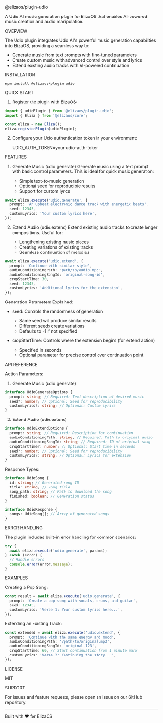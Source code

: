 @elizaos/plugin-udio

A Udio AI music generation plugin for ElizaOS that enables AI-powered music creation and audio manipulation.

OVERVIEW

The Udio plugin integrates Udio AI's powerful music generation capabilities into ElizaOS, providing a seamless way to:

- Generate music from text prompts with fine-tuned parameters
- Create custom music with advanced control over style and lyrics
- Extend existing audio tracks with AI-powered continuation

INSTALLATION

    npm install @elizaos/plugin-udio

QUICK START

1. Register the plugin with ElizaOS:

```typescript
import { udioPlugin } from '@elizaos/plugin-udio';
import { Eliza } from '@elizaos/core';

const eliza = new Eliza();
eliza.registerPlugin(udioPlugin);
```

2. Configure your Udio authentication token in your environment:

   UDIO_AUTH_TOKEN=your-udio-auth-token

FEATURES

1. Generate Music (udio.generate)
   Generate music using a text prompt with basic control parameters. This is ideal for quick music generation:

   - Simple text-to-music generation
   - Optional seed for reproducible results
   - Support for custom lyrics

```typescript
await eliza.execute('udio.generate', {
  prompt: 'An upbeat electronic dance track with energetic beats',
  seed: 12345,
  customLyrics: 'Your custom lyrics here',
});
```

2. Extend Audio (udio.extend)
   Extend existing audio tracks to create longer compositions. Useful for:

   - Lengthening existing music pieces
   - Creating variations of existing tracks
   - Seamless continuation of melodies

```typescript
await eliza.execute('udio.extend', {
  prompt: 'Continue with similar style',
  audioConditioningPath: 'path/to/audio.mp3',
  audioConditioningSongId: 'original-song-id',
  cropStartTime: 30,
  seed: 12345,
  customLyrics: 'Additional lyrics for the extension',
});
```

Generation Parameters Explained:

- seed: Controls the randomness of generation

  - Same seed will produce similar results
  - Different seeds create variations
  - Defaults to -1 if not specified

- cropStartTime: Controls where the extension begins (for extend action)
  - Specified in seconds
  - Optional parameter for precise control over continuation point

API REFERENCE

Action Parameters:

1. Generate Music (udio.generate)

```typescript
interface UdioGenerateOptions {
  prompt: string; // Required: Text description of desired music
  seed?: number; // Optional: Seed for reproducibility
  customLyrics?: string; // Optional: Custom lyrics
}
```

2. Extend Audio (udio.extend)

```typescript
interface UdioExtendOptions {
  prompt: string; // Required: Description for continuation
  audioConditioningPath: string; // Required: Path to original audio
  audioConditioningSongId: string; // Required: ID of original song
  cropStartTime?: number; // Optional: Start time in seconds
  seed?: number; // Optional: Seed for reproducibility
  customLyrics?: string; // Optional: Lyrics for extension
}
```

Response Types:

```typescript
interface UdioSong {
  id: string; // Generated song ID
  title: string; // Song title
  song_path: string; // Path to download the song
  finished: boolean; // Generation status
}

interface UdioResponse {
  songs: UdioSong[]; // Array of generated songs
}
```

ERROR HANDLING

The plugin includes built-in error handling for common scenarios:

```typescript
try {
  await eliza.execute('udio.generate', params);
} catch (error) {
  // Handle errors
  console.error(error.message);
}
```

EXAMPLES

Creating a Pop Song:

```typescript
const result = await eliza.execute('udio.generate', {
  prompt: 'Create a pop song with vocals, drums, and guitar',
  seed: 12345,
  customLyrics: 'Verse 1: Your custom lyrics here...',
});
```

Extending an Existing Track:

```typescript
const extended = await eliza.execute('udio.extend', {
  prompt: 'Continue with the same energy and mood',
  audioConditioningPath: '/path/to/original.mp3',
  audioConditioningSongId: 'original-123',
  cropStartTime: 60, // Start continuation from 1 minute mark
  customLyrics: 'Verse 2: Continuing the story...',
});
```

LICENSE

MIT

SUPPORT

For issues and feature requests, please open an issue on our GitHub repository.

---

Built with ❤️ for ElizaOS
